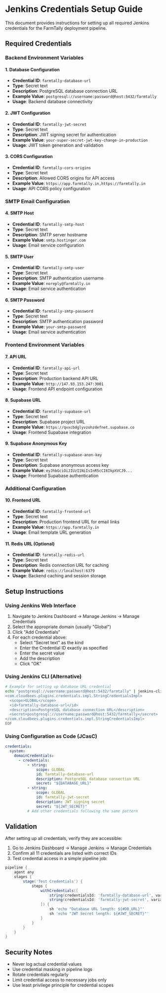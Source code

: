 # Jenkins Credentials Setup Guide

This document provides instructions for setting up all required Jenkins credentials for the FarmTally deployment pipeline.

## Required Credentials

### Backend Environment Variables

#### 1. Database Configuration
- **Credential ID**: `farmtally-database-url`
- **Type**: Secret text
- **Description**: PostgreSQL database connection URL
- **Example Value**: `postgresql://username:password@host:5432/farmtally`
- **Usage**: Backend database connectivity

#### 2. JWT Configuration
- **Credential ID**: `farmtally-jwt-secret`
- **Type**: Secret text
- **Description**: JWT signing secret for authentication
- **Example Value**: `your-super-secret-jwt-key-change-in-production`
- **Usage**: JWT token generation and validation

#### 3. CORS Configuration
- **Credential ID**: `farmtally-cors-origins`
- **Type**: Secret text
- **Description**: Allowed CORS origins for API access
- **Example Value**: `https://app.farmtally.in,https://farmtally.in`
- **Usage**: API CORS policy configuration

### SMTP Email Configuration

#### 4. SMTP Host
- **Credential ID**: `farmtally-smtp-host`
- **Type**: Secret text
- **Description**: SMTP server hostname
- **Example Value**: `smtp.hostinger.com`
- **Usage**: Email service configuration

#### 5. SMTP User
- **Credential ID**: `farmtally-smtp-user`
- **Type**: Secret text
- **Description**: SMTP authentication username
- **Example Value**: `noreply@farmtally.in`
- **Usage**: Email service authentication

#### 6. SMTP Password
- **Credential ID**: `farmtally-smtp-password`
- **Type**: Secret text
- **Description**: SMTP authentication password
- **Example Value**: `your-smtp-password`
- **Usage**: Email service authentication

### Frontend Environment Variables

#### 7. API URL
- **Credential ID**: `farmtally-api-url`
- **Type**: Secret text
- **Description**: Production backend API URL
- **Example Value**: `http://147.93.153.247:3001`
- **Usage**: Frontend API endpoint configuration

#### 8. Supabase URL
- **Credential ID**: `farmtally-supabase-url`
- **Type**: Secret text
- **Description**: Supabase project URL
- **Example Value**: `https://qvxcbdglyvzohzdefnet.supabase.co`
- **Usage**: Frontend Supabase integration

#### 9. Supabase Anonymous Key
- **Credential ID**: `farmtally-supabase-anon-key`
- **Type**: Secret text
- **Description**: Supabase anonymous access key
- **Example Value**: `eyJhbGciOiJIUzI1NiIsInR5cCI6IkpXVCJ9...`
- **Usage**: Frontend Supabase authentication

### Additional Configuration

#### 10. Frontend URL
- **Credential ID**: `farmtally-frontend-url`
- **Type**: Secret text
- **Description**: Production frontend URL for email links
- **Example Value**: `https://app.farmtally.in`
- **Usage**: Email template URL generation

#### 11. Redis URL (Optional)
- **Credential ID**: `farmtally-redis-url`
- **Type**: Secret text
- **Description**: Redis connection URL for caching
- **Example Value**: `redis://localhost:6379`
- **Usage**: Backend caching and session storage

## Setup Instructions

### Using Jenkins Web Interface

1. Navigate to Jenkins Dashboard → Manage Jenkins → Manage Credentials
2. Select the appropriate domain (usually "Global")
3. Click "Add Credentials"
4. For each credential above:
   - Select "Secret text" as the kind
   - Enter the Credential ID exactly as specified
   - Enter the secret value
   - Add the description
   - Click "OK"

### Using Jenkins CLI (Alternative)

```bash
# Example for setting up database URL credential
echo "postgresql://username:password@host:5432/farmtally" | jenkins-cli create-credentials-by-xml system::system::jenkins _ <<EOF
<com.cloudbees.plugins.credentials.impl.StringCredentialsImpl>
  <scope>GLOBAL</scope>
  <id>farmtally-database-url</id>
  <description>PostgreSQL database connection URL</description>
  <secret>postgresql://username:password@host:5432/farmtally</secret>
</com.cloudbees.plugins.credentials.impl.StringCredentialsImpl>
EOF
```

### Using Configuration as Code (JCasC)

```yaml
credentials:
  system:
    domainCredentials:
      - credentials:
          - string:
              scope: GLOBAL
              id: farmtally-database-url
              description: PostgreSQL database connection URL
              secret: "${DATABASE_URL}"
          - string:
              scope: GLOBAL
              id: farmtally-jwt-secret
              description: JWT signing secret
              secret: "${JWT_SECRET}"
          # Add other credentials following the same pattern
```

## Validation

After setting up all credentials, verify they are accessible:

1. Go to Jenkins Dashboard → Manage Jenkins → Manage Credentials
2. Confirm all 11 credentials are listed with correct IDs
3. Test credential access in a simple pipeline job:

```groovy
pipeline {
    agent any
    stages {
        stage('Test Credentials') {
            steps {
                withCredentials([
                    string(credentialsId: 'farmtally-database-url', variable: 'DB_URL'),
                    string(credentialsId: 'farmtally-jwt-secret', variable: 'JWT_SECRET')
                ]) {
                    sh 'echo "Database URL length: ${#DB_URL}"'
                    sh 'echo "JWT Secret length: ${#JWT_SECRET}"'
                }
            }
        }
    }
}
```

## Security Notes

- Never log actual credential values
- Use credential masking in pipeline logs
- Rotate credentials regularly
- Limit credential access to necessary jobs only
- Use least privilege principle for credential scopes